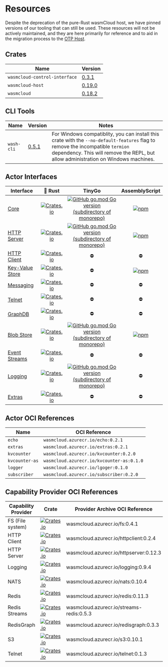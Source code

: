 # Resources

Despite the deprecation of the pure-Rust wasmCloud host, we have pinned versions of our tooling that can still be used. These resources will not be actively maintained, and they are here primarily for reference and to aid in the migration process to the [OTP Host](https://github.com/wasmCloud/wasmcloud-otp).

## Crates
| Name | Version | 
| ----------- | ----------- |
| `wasmcloud-control-interface` | [0.3.1](https://crates.io/crates/wasmcloud-control-interface/0.3.1)| 
| `wasmcloud-host` | [0.19.0](https://crates.io/crates/wasmcloud-host/0.19.0)| 
| `wasmcloud` | [0.18.2](https://crates.io/crates/wasmcloud/0.18.2)| 

## CLI Tools
| Name | Version | Notes |
| ----------- | ----------- | ----------- |
| `wash-cli` | [0.5.1](https://crates.io/crates/wash-cli)| For Windows compatiblity, you can install this crate with the `--no-default-features` flag to remove the incompatible `termion` dependency. This will remove the REPL, but allow administration on Windows machines. |

## Actor Interfaces
| Interface | 🦀 Rust | TinyGo | AssemblyScript |
| --- | :---: | :---: | :---: |
| [Core](./actor-core/core.widl) | [![Crates.io](https://img.shields.io/crates/v/wasmcloud-actor-core)](https://crates.io/crates/wasmcloud-actor-core) | [![GitHub go.mod Go version (subdirectory of monorepo)](https://img.shields.io/github/go-mod/go-version/wasmcloud/actor-interfaces?filename=actor-core%2Fgo%2Fgo.mod)](https://pkg.go.dev/github.com/wasmcloud/actor-interfaces/actor-core/go) | [![npm](https://img.shields.io/npm/v/@wasmcloud/actor-core?color=green)](https://www.npmjs.com/package/@wasmcloud/actor-core) |
| [HTTP Server](./http-server/http.widl) | [![Crates.io](https://img.shields.io/crates/v/wasmcloud-actor-http-server)](https://crates.io/crates/wasmcloud-actor-http-server) | [![GitHub go.mod Go version (subdirectory of monorepo)](https://img.shields.io/github/go-mod/go-version/wasmcloud/actor-interfaces?filename=http-server%2Fgo%2Fgo.mod)](https://pkg.go.dev/github.com/wasmcloud/actor-interfaces/http-server/go) | [![npm](https://img.shields.io/npm/v/@wasmcloud/actor-http-server?color=green)](https://www.npmjs.com/package/@wasmcloud/actor-http-server) |
| [HTTP Client](./http-client/http_client.widl) | [![Crates.io](https://img.shields.io/crates/v/wasmcloud-actor-http-client)](https://crates.io/crates/wasmcloud-actor-http-client) | ⛔ | ⛔ |
| [Key-Value Store](./keyvalue/keyvalue.widl) |  [![Crates.io](https://img.shields.io/crates/v/wasmcloud-actor-keyvalue)](https://crates.io/crates/wasmcloud-actor-keyvalue)  | ⛔ | [![npm](https://img.shields.io/npm/v/@wasmcloud/actor-keyvalue?color=green)](https://www.npmjs.com/package/@wasmcloud/actor-keyvalue) |
| [Messaging](./messaging//messaging.widl) |  [![Crates.io](https://img.shields.io/crates/v/wasmcloud-actor-messaging)](https://crates.io/crates/wasmcloud-actor-messaging)  | ⛔ | ⛔ |
| [Telnet](./telnet/telnet.widl) |  [![Crates.io](https://img.shields.io/crates/v/wasmcloud-actor-telnet)](https://crates.io/crates/wasmcloud-actor-telnet)  | ⛔ | ⛔ |
| [GraphDB](./graphdb/graphdb.widl) |  [![Crates.io](https://img.shields.io/crates/v/wasmcloud-actor-graphdb)](https://crates.io/crates/wasmcloud-actor-graphdb)  | ⛔ | ⛔ |
| [Blob Store](./blobstore/blobstore.widl) |  [![Crates.io](https://img.shields.io/crates/v/wasmcloud-actor-blobstore)](https://crates.io/crates/wasmcloud-actor-blobstore)  | [![GitHub go.mod Go version (subdirectory of monorepo)](https://img.shields.io/github/go-mod/go-version/wasmcloud/actor-interfaces?filename=blobstore%2Fgo%2Fgo.mod)](https://pkg.go.dev/github.com/wasmcloud/actor-interfaces/blobstore/go) | [![npm](https://img.shields.io/npm/v/@wasmcloud/actor-blobstore?color=green)](https://www.npmjs.com/package/@wasmcloud/actor-blobstore) |
| [Event Streams](./eventstreams/eventstreams.widl) |  [![Crates.io](https://img.shields.io/crates/v/wasmcloud-actor-eventstreams)](https://crates.io/crates/wasmcloud-actor-eventstreams)  | ⛔ | ⛔ |
| [Logging](./logging/logging.widl) |  [![Crates.io](https://img.shields.io/crates/v/wasmcloud-actor-logging)](https://crates.io/crates/wasmcloud-actor-logging)  | [![GitHub go.mod Go version (subdirectory of monorepo)](https://img.shields.io/github/go-mod/go-version/wasmcloud/actor-interfaces?filename=logging%2Fgo%2Fgo.mod)](https://pkg.go.dev/github.com/wasmcloud/actor-interfaces/logging/go) | ⛔ |
| [Extras](./extras/extras.widl) |  [![Crates.io](https://img.shields.io/crates/v/wasmcloud-actor-extras)](https://crates.io/crates/wasmcloud-actor-extras)  | ⛔ | ⛔ |

## Actor OCI References
| Name | OCI Reference | 
| ----------- | ----------- |
| `echo` | `wasmcloud.azurecr.io/echo:0.2.1` | 
| `extras` | `wasmcloud.azurecr.io/extras:0.2.1` | 
| `kvcounter` | `wasmcloud.azurecr.io/kvcounter:0.2.0` | 
| `kvcounter-as` | `wasmcloud.azurecr.io/kvcounter-as:0.1.0` | 
| `logger` | `wasmcloud.azurecr.io/lgoger:0.1.0` | 
| `subscriber` | `wasmcloud.azurecr.io/subscriber:0.2.0` | 

## Capability Provider OCI References
| Capability Provider | Crate | Provider Archive OCI Reference |
|---|---|---|
| FS (File system) | [![Crates.io](https://img.shields.io/crates/v/wasmcloud-fs)](https://crates.io/crates/wasmcloud-fs) | wasmcloud.azurecr.io/fs:0.4.1 |
| HTTP Client | [![Crates.io](https://img.shields.io/crates/v/wasmcloud-httpclient)](https://crates.io/crates/wasmcloud-httpclient) | wasmcloud.azurecr.io/httpclient:0.2.4 |
| HTTP Server | [![Crates.io](https://img.shields.io/crates/v/wasmcloud-httpserver)](https://crates.io/crates/wasmcloud-httpserver) | wasmcloud.azurecr.io/httpserver:0.12.3 |
| Logging | [![Crates.io](https://img.shields.io/crates/v/wasmcloud-logging)](https://crates.io/crates/wasmcloud-logging) | wasmcloud.azurecr.io/logging:0.9.4 |
| NATS | [![Crates.io](https://img.shields.io/crates/v/wasmcloud-nats)](https://crates.io/crates/wasmcloud-nats) | wasmcloud.azurecr.io/nats:0.10.4 |
| Redis | [![Crates.io](https://img.shields.io/crates/v/wasmcloud-redis)](https://crates.io/crates/wasmcloud-redis) | wasmcloud.azurecr.io/redis:0.11.3 |
| Redis Streams | [![Crates.io](https://img.shields.io/crates/v/wasmcloud-streams-redis)](https://crates.io/crates/wasmcloud-streams-redis) | wasmcloud.azurecr.io/streams-redis:0.5.3 |
| RedisGraph | [![Crates.io](https://img.shields.io/crates/v/wasmcloud-redisgraph)](https://crates.io/crates/wasmcloud-redisgraph) | wasmcloud.azurecr.io/redisgraph:0.3.3 |
| S3 | [![Crates.io](https://img.shields.io/crates/v/wasmcloud-s3)](https://crates.io/crates/wasmcloud-s3) | wasmcloud.azurecr.io/s3:0.10.1 |
| Telnet | [![Crates.io](https://img.shields.io/crates/v/wasmcloud-telnet)](https://crates.io/crates/wasmcloud-telnet) | wasmcloud.azurecr.io/telnet:0.1.3 |